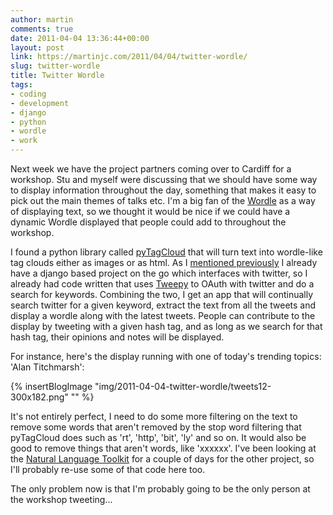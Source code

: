 ```yaml
---
author: martin
comments: true
date: 2011-04-04 13:36:44+00:00
layout: post
link: https://martinjc.com/2011/04/04/twitter-wordle/
slug: twitter-wordle
title: Twitter Wordle
tags:
- coding
- development
- django
- python
- wordle
- work
---
```


Next week we have the project partners coming over to Cardiff for a workshop. Stu and myself were discussing that we should have some way to display information throughout the day, something that makes it easy to pick out the main themes of talks etc. I'm a big fan of the [Wordle](http://www.wordle.net/) as a way of displaying text, so we thought it would be nice if we could have a dynamic Wordle displayed that people could add to throughout the workshop.

I found a python library called [pyTagCloud](https://github.com/atizo/PyTagCloud) that will turn text into wordle-like tag clouds either as images or as html. As I [mentioned previously](http://users.cs.cf.ac.uk/M.J.Chorley/2011/03/28/fun-with-django/) I already have a django based project on the go which interfaces with twitter, so I already had code written that uses [Tweepy](https://github.com/joshthecoder/tweepy) to OAuth with twitter and do a search for keywords. Combining the two, I get an app that will continually search twitter for a given keyword, extract the text from all the tweets and display a wordle along with the latest tweets. People can contribute to the display by tweeting with a given hash tag, and as long as we search for that hash tag, their opinions and notes will be displayed.

For instance, here's the display running with one of today's trending topics: 'Alan Titchmarsh':

{% insertBlogImage "img/2011-04-04-twitter-wordle/tweets12-300x182.png" "" %}

It's not entirely perfect, I need to do some more filtering on the text to remove some words that aren't removed by the stop word filtering that pyTagCloud does such as 'rt', 'http', 'bit', 'ly' and so on. It would also be good to remove things that aren't words, like 'xxxxxx'. I've been looking at the [Natural Language Toolkit](http://www.nltk.org/) for a couple of days for the other project, so I'll probably re-use some of that code here too.

The only problem now is that I'm probably going to be the only person at the workshop tweeting...
